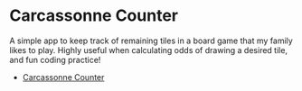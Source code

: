 # Carcassonne Counter

A simple app to keep track of remaining tiles in a board game that my family likes to play.  Highly useful when calculating odds of drawing a desired tile, and fun coding practice!

* [Carcassonne Counter](https://slimzim.github.io/carcassonne-counter/)

